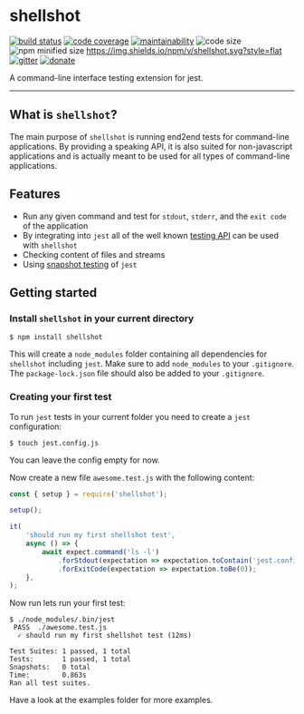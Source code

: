 # shellshot

[![build status](https://travis-ci.org/fin-ger/shellshot.svg?branch=master)](https://travis-ci.org/fin-ger/shellshot) [![code coverage](https://codecov.io/gh/fin-ger/shellshot/branch/master/graph/badge.svg)](https://codecov.io/gh/fin-ger/shellshot) [![maintainability](https://api.codeclimate.com/v1/badges/02eaa1983c17f56bb942/maintainability)](https://codeclimate.com/github/fin-ger/shellshot/maintainability) ![code size](https://img.shields.io/github/languages/code-size/fin-ger/shellshot.svg?style=flat) ![npm minified size](https://img.shields.io/bundlephobia/min/shellshot.svg?style=flat) https://img.shields.io/npm/v/shellshot.svg?style=flat  [![gitter](https://img.shields.io/gitter/room/fin-ger/shellshot.svg?style=flat)](https://gitter.im/shellshot/community) [![donate](https://img.shields.io/liberapay/receives/fin-ger.svg?logo=liberapay&style=flat)](https://liberapay.com/fin-ger/donate)

A command-line interface testing extension for jest.

---

## What is `shellshot`?

The main purpose of `shellshot` is running end2end tests for command-line applications. By providing a speaking API, it is also suited for non-javascript applications and is actually meant to be used for all types of command-line applications.

## Features

 * Run any given command and test for `stdout`, `stderr`, and the `exit code` of the application
 * By integrating into `jest` all of the well known [testing API](https://jestjs.io/docs/en/api) can be used with `shellshot`
 * Checking content of files and streams
 * Using [snapshot testing](https://jestjs.io/docs/en/snapshot-testing) of `jest`

## Getting started

### Install `shellshot` in your current directory

```
$ npm install shellshot
```

This will create a `node_modules` folder containing all dependencies for `shellshot` including `jest`. Make sure to add `node_modules` to your `.gitignore`. The `package-lock.json` file should also be added to your `.gitignore`.

### Creating your first test

To run `jest` tests in your current folder you need to create a `jest` configuration:

```
$ touch jest.config.js
```

You can leave the config empty for now.

Now create a new file `awesome.test.js` with the following content:

```js
const { setup } = require('shellshot');

setup();

it(
    'should run my first shellshot test',
    async () => {
        await expect.command('ls -l')
            .forStdout(expectation => expectation.toContain('jest.config.js'))
            .forExitCode(expectation => expectation.toBe(0));
    },
);
```

Now run lets run your first test:

```
$ ./node_modules/.bin/jest
 PASS  ./awesome.test.js
  ✓ should run my first shellshot test (12ms)

Test Suites: 1 passed, 1 total
Tests:       1 passed, 1 total
Snapshots:   0 total
Time:        0.863s
Ran all test suites.
```

Have a look at the examples folder for more examples.
